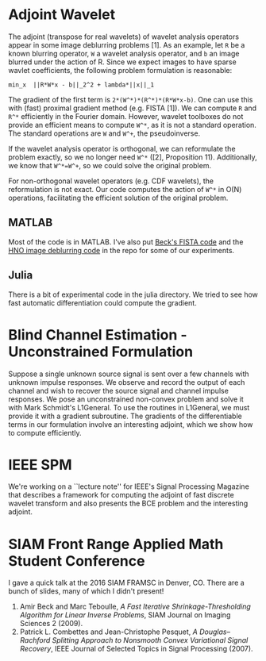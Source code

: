 # Adjoint Wavelet
The adjoint (transpose for real wavelets) of wavelet analysis operators appear in some image deblurring problems [1].  As an example, let `R` be a known blurring operator, `W` a wavelet analysis operator, and `b` an image blurred under the action of R.  Since we expect images to have sparse wavlet coefficients, the following problem formulation is reasonable:

```
min_x  ||R*W*x - b||_2^2 + lambda*||x||_1
```

The gradient of the first term is `2*(W^*)*(R^*)*(R*W*x-b)`.  One can use this with (fast) proximal gradient method (e.g. FISTA [1]).  We can compute `R` and `R^*` efficiently in the Fourier domain.  However, wavelet toolboxes do not provide an efficient means to compute `W^*`, as it is not a standard operation.  The standard operations are `W` and `W^+`, the pseudoinverse.

If the wavelet analysis operator is orthogonal, we can reformulate the problem exactly, so we no longer need `W^*` ([2], Proposition 11).  Additionally, we know that `W^*=W^+`, so we could solve the original problem.

For non-orthogonal wavelet operators (e.g. CDF wavelets), the reformulation is not exact.  Our code computes the action of `W^*` in O(N) operations, facilitating the efficient solution of the original problem.

## MATLAB
Most of the code is in MATLAB.  I've also put [Beck's FISTA code](https://web.iem.technion.ac.il/images/user-files/becka/papers/wavelet_FISTA.zip) and the [HNO image deblurring code](http://www.imm.dtu.dk/~pcha/HNO/) in the repo for some of our experiments.

## Julia
There is a bit of experimental code in the julia directory.  We tried to see how fast automatic differentiation could compute the gradient.


# Blind Channel Estimation - Unconstrained Formulation
Suppose a single unknown source signal is sent over a few channels with unknown impulse responses.  We observe and record the output of each channel and wish to recover the source signal and channel impulse responses.  We pose an unconstrained non-convex problem and solve it with Mark Schmidt's L1General.  To use the routines in L1General, we must provide it with a gradient subroutine.  The gradients of the differentiable terms in our formulation involve an interesting adjoint, which we show how to compute efficiently.


# IEEE SPM
We're working on a ``lecture note'' for IEEE's Signal Processing Magazine that describes a framework for computing the adjoint of fast discrete wavelet transform and also presents the BCE problem and the interesting adjoint.


# SIAM Front Range Applied Math Student Conference
I gave a quick talk at the 2016 SIAM FRAMSC in Denver, CO.  There are a bunch of slides, many of which I didn't present!


  1. Amir Beck and Marc Teboulle, *A Fast Iterative Shrinkage-Thresholding Algorithm for Linear Inverse Problems*, SIAM Journal on Imaging Sciences 2 (2009).
  2. Patrick L. Combettes and Jean-Christophe Pesquet, *A Douglas–Rachford Splitting Approach to Nonsmooth Convex Variational Signal Recovery*, IEEE Journal of Selected Topics in Signal Processing (2007).
